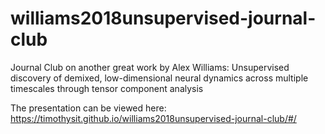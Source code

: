 # williams2018unsupervised-journal-club
Journal Club on another great work by Alex Williams: Unsupervised discovery of demixed, low-dimensional neural dynamics across multiple timescales through tensor component analysis


The presentation can be viewed here:
https://timothysit.github.io/williams2018unsupervised-journal-club/#/



